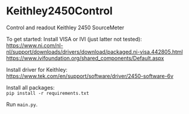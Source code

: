 # Keithley2450Control
 Control and readout Keithley 2450 SourceMeter

To get started:
Install VISA or IVI (just latter not tested):
https://www.ni.com/nl-nl/support/downloads/drivers/download/packaged.ni-visa.442805.html<br>
https://www.ivifoundation.org/shared_components/Default.aspx

Install driver for Keithley: <br>
https://www.tek.com/en/support/software/driver/2450-software-6v <br>


Install all packages: <br>
``pip install -r requirements.txt``

Run `main.py`.